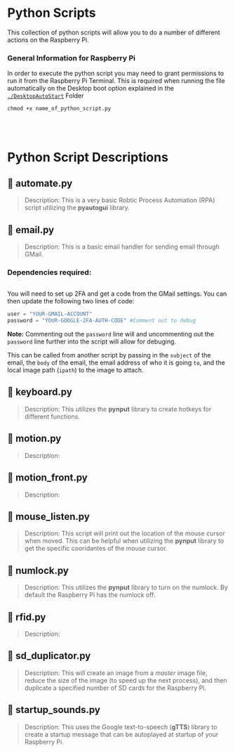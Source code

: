 # Python Scripts
This collection of python scripts will allow you to do a number of different actions on the Raspberry Pi.

### General Information for Raspberry Pi
In order to execute the python script you may need to grant permissions to run it from the Raspberry Pi Terminal. This is required when running the file automatically on the Desktop boot option explained in the [`./DesktopAutoStart`](https://github.com/captexcel/RaspberryPi/tree/main/DesktopAutoStart) Folder
```terminal
chmod +x name_of_python_script.py
```

<br/></br>
# Python Script Descriptions
## 🐍 automate.py
>Description: This is a very basic Robtic Process Automation (RPA) script utilizing the **pyautogui** library.

## 🐍 email.py
>Description: This is a basic email handler for sending email through GMail. 
### Dependencies required:
```

```
You will need to set up 2FA and get a code from the GMail settings. You can then update the following two lines of code:
```python
user = "YOUR-GMAIL-ACCOUNT"
password = "YOUR-GOOGLE-2FA-AUTH-CODE" #Comment out to debug
```
**Note:** Commenting out the `password` line will and uncommenting out the `password` line further into the script will allow for debuging.

This can be called from another script by passing in the `subject` of the email, the `body` of the email, the email address of who it is going `to`, and the local image path (`ipath`) to the image to attach.

## 🐍 keyboard.py
>Description: This utilizes the **pynput** library to create hotkeys for different functions.

## 🐍 motion.py
>Description: 

## 🐍 motion_front.py
>Description: 

## 🐍 mouse_listen.py
>Description: This script will print out the location of the mouse cursor when moved. This can be helpful when utilizing the **pynput** library to get the specific cooridantes of the mouse cursor.

## 🐍 numlock.py
>Description: This utilizes the **pynput** library to turn on the numlock. By default the Raspberry Pi has the numlock off.

## 🐍 rfid.py
>Description: 

## 🐍 sd_duplicator.py
>Description: This will create an image from a *master* image file, reduce the size of the image (to speed up the next process), and then duplicate a specified number  of SD cards for the Raspberry Pi.  

## 🐍 startup_sounds.py
>Description: This uses the Google text-to-speech (**gTTS**) library to create a startup message that can be autoplayed at startup of your Raspberry Pi.

